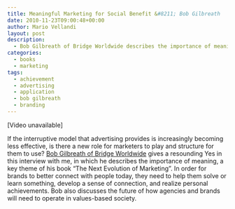 ```yaml
---
title: Meaningful Marketing for Social Benefit &#8211; Bob Gilbreath
date: 2010-11-23T09:00:48+00:00
author: Mario Vellandi
layout: post
description:
  - Bob Gilbreath of Bridge Worldwide describes the importance of meaningful marketing, solutions, connection, and helping people realize achievements
categories:
  - books
  - marketing
tags:
  - achievement
  - advertising
  - application
  - bob gilbreath
  - branding
---
```

[Video unavailable]

If the interruptive model that advertising provides is increasingly becoming less effective, is there a new role for marketers to play and structure for them to use? [Bob Gilbreath of Bridge Worldwide](http://www.bridgeworldwide.com/) gives a resounding Yes in this interview with me, in which he describes the importance of meaning, a key theme of his book &#8220;The Next Evolution of Marketing&#8221;. In order for brands to better connect with people today, they need to help them solve or learn something, develop a sense of connection, and realize personal achievements. Bob also discusses the future of how agencies and brands will need to operate in values-based society.
